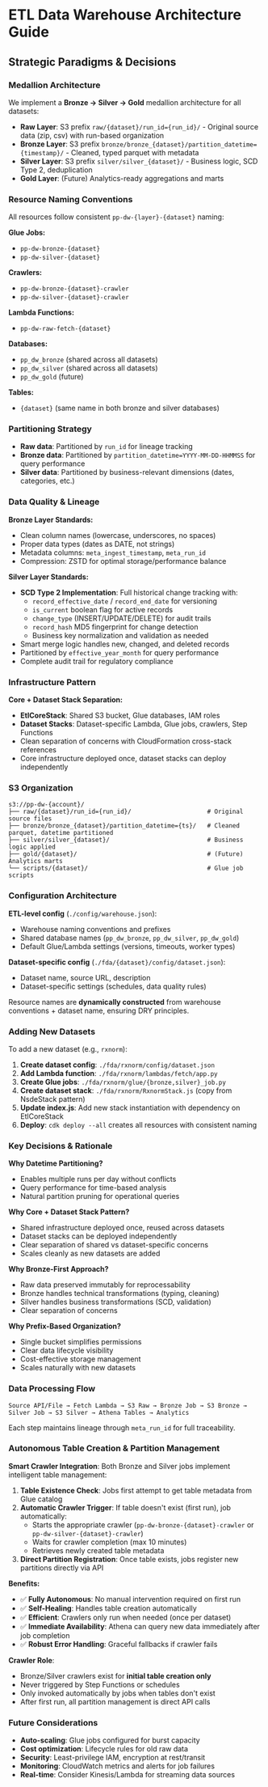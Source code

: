 # ETL Data Warehouse Architecture Guide

## Strategic Paradigms & Decisions

### Medallion Architecture
We implement a **Bronze → Silver → Gold** medallion architecture for all datasets:

- **Raw Layer**: S3 prefix `raw/{dataset}/run_id={run_id}/` - Original source data (zip, csv) with run-based organization
- **Bronze Layer**: S3 prefix `bronze/bronze_{dataset}/partition_datetime={timestamp}/` - Cleaned, typed parquet with metadata
- **Silver Layer**: S3 prefix `silver/silver_{dataset}/` - Business logic, SCD Type 2, deduplication  
- **Gold Layer**: (Future) Analytics-ready aggregations and marts

### Resource Naming Conventions
All resources follow consistent `pp-dw-{layer}-{dataset}` naming:

**Glue Jobs:**
- `pp-dw-bronze-{dataset}`
- `pp-dw-silver-{dataset}`

**Crawlers:**
- `pp-dw-bronze-{dataset}-crawler`
- `pp-dw-silver-{dataset}-crawler`

**Lambda Functions:**
- `pp-dw-raw-fetch-{dataset}`

**Databases:**
- `pp_dw_bronze` (shared across all datasets)
- `pp_dw_silver` (shared across all datasets)
- `pp_dw_gold` (future)

**Tables:**
- `{dataset}` (same name in both bronze and silver databases)

### Partitioning Strategy
- **Raw data**: Partitioned by `run_id` for lineage tracking
- **Bronze data**: Partitioned by `partition_datetime=YYYY-MM-DD-HHMMSS` for query performance
- **Silver data**: Partitioned by business-relevant dimensions (dates, categories, etc.)

### Data Quality & Lineage
**Bronze Layer Standards:**
- Clean column names (lowercase, underscores, no spaces)
- Proper data types (dates as DATE, not strings)
- Metadata columns: `meta_ingest_timestamp`, `meta_run_id`
- Compression: ZSTD for optimal storage/performance balance

**Silver Layer Standards:**
- **SCD Type 2 Implementation**: Full historical change tracking with:
  - `record_effective_date` / `record_end_date` for versioning
  - `is_current` boolean flag for active records  
  - `change_type` (INSERT/UPDATE/DELETE) for audit trails
  - `record_hash` MD5 fingerprint for change detection
  - Business key normalization and validation as needed
- Smart merge logic handles new, changed, and deleted records
- Partitioned by `effective_year_month` for query performance
- Complete audit trail for regulatory compliance

### Infrastructure Pattern
**Core + Dataset Stack Separation:**
- **EtlCoreStack**: Shared S3 bucket, Glue databases, IAM roles
- **Dataset Stacks**: Dataset-specific Lambda, Glue jobs, crawlers, Step Functions
- Clean separation of concerns with CloudFormation cross-stack references
- Core infrastructure deployed once, dataset stacks can deploy independently

### S3 Organization
```
s3://pp-dw-{account}/
├── raw/{dataset}/run_id={run_id}/                     # Original source files
├── bronze/bronze_{dataset}/partition_datetime={ts}/   # Cleaned parquet, datetime partitioned
├── silver/silver_{dataset}/                           # Business logic applied
├── gold/{dataset}/                                    # (Future) Analytics marts
└── scripts/{dataset}/                                 # Glue job scripts
```

### Configuration Architecture
**ETL-level config** (`./config/warehouse.json`):
- Warehouse naming conventions and prefixes
- Shared database names (`pp_dw_bronze`, `pp_dw_silver`, `pp_dw_gold`)
- Default Glue/Lambda settings (versions, timeouts, worker types)

**Dataset-specific config** (`./fda/{dataset}/config/dataset.json`):
- Dataset name, source URL, description  
- Dataset-specific settings (schedules, data quality rules)

Resource names are **dynamically constructed** from warehouse conventions + dataset name, ensuring DRY principles.

### Adding New Datasets
To add a new dataset (e.g., `rxnorm`):

1. **Create dataset config**: `./fda/rxnorm/config/dataset.json`
2. **Add Lambda function**: `./fda/rxnorm/lambdas/fetch/app.py`
3. **Create Glue jobs**: `./fda/rxnorm/glue/{bronze,silver}_job.py`
4. **Create dataset stack**: `./fda/rxnorm/RxnormStack.js` (copy from NsdeStack pattern)
5. **Update index.js**: Add new stack instantiation with dependency on EtlCoreStack
6. **Deploy**: `cdk deploy --all` creates all resources with consistent naming

### Key Decisions & Rationale

**Why Datetime Partitioning?**
- Enables multiple runs per day without conflicts
- Query performance for time-based analysis
- Natural partition pruning for operational queries

**Why Core + Dataset Stack Pattern?**
- Shared infrastructure deployed once, reused across datasets
- Dataset stacks can be deployed independently 
- Clear separation of shared vs dataset-specific concerns
- Scales cleanly as new datasets are added

**Why Bronze-First Approach?**
- Raw data preserved immutably for reprocessability
- Bronze handles technical transformations (typing, cleaning)
- Silver handles business transformations (SCD, validation)
- Clear separation of concerns

**Why Prefix-Based Organization?**
- Single bucket simplifies permissions
- Clear data lifecycle visibility
- Cost-effective storage management
- Scales naturally with new datasets

### Data Processing Flow
```
Source API/File → Fetch Lambda → S3 Raw → Bronze Job → S3 Bronze → 
Silver Job → S3 Silver → Athena Tables → Analytics
```

Each step maintains lineage through `meta_run_id` for full traceability.

### Autonomous Table Creation & Partition Management

**Smart Crawler Integration**: Both Bronze and Silver jobs implement intelligent table management:

1. **Table Existence Check**: Jobs first attempt to get table metadata from Glue catalog
2. **Automatic Crawler Trigger**: If table doesn't exist (first run), job automatically:
   - Starts the appropriate crawler (`pp-dw-bronze-{dataset}-crawler` or `pp-dw-silver-{dataset}-crawler`)
   - Waits for crawler completion (max 10 minutes)
   - Retrieves newly created table metadata
3. **Direct Partition Registration**: Once table exists, jobs register new partitions directly via API

**Benefits:**
- ✅ **Fully Autonomous**: No manual intervention required on first run
- ✅ **Self-Healing**: Handles table creation automatically
- ✅ **Efficient**: Crawlers only run when needed (once per dataset)
- ✅ **Immediate Availability**: Athena can query new data immediately after job completion
- ✅ **Robust Error Handling**: Graceful fallbacks if crawler fails

**Crawler Role**: 
- Bronze/Silver crawlers exist for **initial table creation only**
- Never triggered by Step Functions or schedules
- Only invoked automatically by jobs when tables don't exist
- After first run, all partition management is direct API calls

### Future Considerations
- **Auto-scaling**: Glue jobs configured for burst capacity
- **Cost optimization**: Lifecycle rules for old raw data
- **Security**: Least-privilege IAM, encryption at rest/transit
- **Monitoring**: CloudWatch metrics and alerts for job failures
- **Real-time**: Consider Kinesis/Lambda for streaming data sources